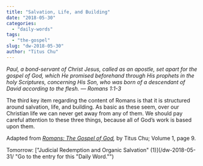 ```yaml
---
title: "Salvation, Life, and Building"
date: "2018-05-30"
categories: 
  - "daily-words"
tags: 
  - "the-gospel"
slug: "dw-2018-05-30"
author: "Titus Chu"
---
```


_Paul, a bond-servant of Christ Jesus, called as an apostle, set apart for the gospel of God, which He promised beforehand through His prophets in the holy Scriptures, concerning His Son, who was born of a descendant of David according to the flesh._ _— Romans 1:1-3_

The third key item regarding the content of Romans is that it is structured around salvation, life, and building. As basic as these seem, over our Christian life we can never get away from any of them. We should pay careful attention to these three things, because all of God’s work is based upon them.

Adapted from _[Romans: The Gospel of God](/book-romans/ "Go to the listing for this book."),_ by Titus Chu; Volume 1, page 9.

Tomorrow: ["Judicial Redemption and Organic Salvation" (1)](/dw-2018-05-31/ "Go to the entry for this "Daily Word."")

